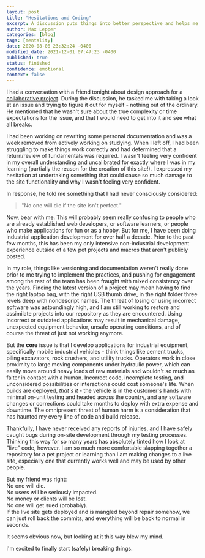 ```yaml
---
layout: post
title: "Hesitations and Coding"
excerpt: A discussion puts things into better perspective and helps me overcome my hesitations towards web development
author: Max Lepper
categories: [blog]
tags: [mentality]
date: 2020-08-08 23:32:24 -0400
modified_date: 2021-12-01 07:47:23 -0400
published: true
status: finished
confidence: emotional
context: false
---
```


I had a conversation with a friend tonight about design approach for a [collaborative project](https://gitlab.com/neal.strobl/wsu-adventurers-guild). During the discussion, he tasked me with taking a look at an issue and trying to figure it out for myself - nothing out of the ordinary. He mentioned that he wasn't sure about the true complexity or time expectations for the issue, and that I would need to get into it and see what all breaks.

I had been working on rewriting some personal documentation and was a week removed from actively working on studying. When I left off, I had been struggling to make things work correctly and had determined that a return/review of fundamentals was required. I wasn't feeling very confident in my overall understanding and uncalibrated for exactly where I was in my learning (partially the reason for the creation of this site!). I expressed my hesitation at undertaking something that could cause so much damage to the site functionality and why I wasn't feeling very confident.

In response, he told me something that I had never consciously considered:

> "No one will die if the site isn't perfect."

Now, bear with me. This will probably seem really confusing to people who are already established web developers, or software learners, or people who make applications for fun or as a hobby. But for me, I have been doing industrial application development for over half a decade. Prior to the past few months, this has been my only intensive non-industrial development experience outside of a few pet projects and macros that aren't publicly posted.

In my role, things like versioning and documentation weren't really done prior to me trying to implement the practices, and pushing for engagement among the rest of the team has been fraught with mixed consistency over the years. Finding the latest version of a project may mean having to find the right laptop bag, with the right USB thumb drive, in the right folder three levels deep with nondescript names. The threat of losing or using incorrect software was astoundingly high, and I am still working to restore and assimilate projects into our repository as they are encountered. Using incorrect or outdated applications may result in mechanical damage, unexpected equipment behavior, unsafe operating conditions, and of course the threat of just not working anymore.

But the **core** issue is that I develop applications for industrial equipment, specifically mobile industrial vehicles - think things like cement trucks, piling excavators, rock crushers, and utility trucks. Operators work in close proximity to large moving components under hydraulic power, which can easily move around heavy loads of raw materials and wouldn't so much as falter in contact with a human. Incorrect code, incomplete testing, and unconsidered possibilities or interactions could cost someone's life. When builds are deployed, _that's it_ - the vehicle is in the customer's hands with minimal on-unit testing and headed across the country, and any software changes or corrections could take months to deploy with extra expense and downtime. The omnipresent threat of human harm is a consideration that has haunted my every line of code and build release.

Thankfully, I have never received any reports of injuries, and I have safely caught bugs during on-site development through my testing processes. Thinking this way for so many years has absolutely tinted how I look at "live" code, however. I am so much more comfortable slapping together a repository for a pet project or learning than I am making changes to a live site, especially one that currently works well and may be used by other people.

But my friend was right:  
No one will die.  
No users will be seriously impacted.  
No money or clients will be lost.  
No one will get sued (probably).  
If the live site gets deployed and is mangled beyond repair somehow, we can just roll back the commits, and everything will be back to normal in seconds.  

It seems obvious now, but looking at it this way blew my mind.

I'm excited to finally start (safely) breaking things.
